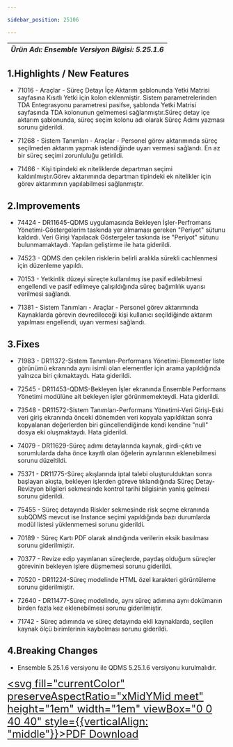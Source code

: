 ```yaml
---

sidebar_position: 25106

---
```

| ***Ürün Adı: Ensemble   Versiyon Bilgisi: 5.25.1.6*** |
|-----------------------------------------------|

## 1.Highlights / New Features

- 71016 - Araçlar - Süreç Detayı İçe Aktarım şablonunda Yetki Matrisi sayfasına Kısıtlı Yetki için kolon eklenmiştir. Sistem parametrelerinden TDA Entegrasyonu parametresi pasifse, şablonda Yetki Matrisi sayfasında TDA kolonunun gelmemesi sağlanmıştır.Süreç detay içe aktarım şablonunda, süreç seçim kolonu adı olarak Süreç Adımı yazması sorunu giderildi.

- 71268 - Sistem Tanımları - Araçlar - Personel görev aktarımında süreç seçilmeden aktarım yapmak istendiğinde uyarı vermesi sağlandı. En az bir süreç seçimi zorunluluğu getirildi.

- 71466 - Kişi tipindeki ek niteliklerde departman seçimi kaldırılmıştır.Görev aktarımında departman tipindeki ek nitelikler için görev aktarımının yapılabilmesi sağlanmıştır.

## 2.Improvements

- 74424 - DR11645-QDMS uygulamasında Bekleyen İşler-Perfromans Yönetimi-Göstergelerim taskında yer almaması gereken "Periyot" sütunu kaldırdı. Veri Girişi Yapılacak Göstergeler taskında ise "Periyot" sütunu bulunmamaktaydı. Yapılan geliştirme ile hata giderildi.

- 74523 - QDMS den çekilen risklerin belirli aralıkla sürekli cachlenmesi için düzenleme yapıldı.

- 70153 - Yetkinlik düzeyi süreçte kullanılmış ise pasif edilebilmesi engellendi ve pasif edilmeye çalışıldığında süreç bağımlılık uyarısı verilmesi sağlandı.
 
- 71381 - Sistem Tanımları - Araçlar - Personel görev aktarımında Kaynaklarda görevin devredileceği kişi kullanıcı seçildiğinde aktarım yapılması engellendi, uyarı vermesi sağlandı.

## 3.Fixes

- 71983 - DR11372-Sistem Tanımları-Performans Yönetimi-Elementler liste görünümü ekranında aynı isimli olan elementler için arama yapıldığında yalnızca biri çıkmaktaydı. Hata giderildi.
 
- 72545 - DR11453-QDMS-Bekleyen İşler ekranında Ensemble Performans Yönetimi modülüne ait bekleyen işler görünmemekteydi. Hata giderildi.
 
- 73548 - DR11572-Sistem Tanımları-Performans Yönetimi-Veri Girişi-Eski veri giriş ekranında önceki dönemden veri kopyala yapıldıktan sonra kopyalanan değerlerden biri güncellendiğinde kendi kendine "null" dosya eki oluşmaktaydı. Hata giderildi.
 
- 74079 - DR11629-Süreç adımı detaylarında kaynak, girdi-çıktı ve sorumlularda daha önce kayıtlı olan öğelerin aynılarının eklenebilmesi sorunu düzeltildi.
 
- 75371 - DR11775-Süreç akışlarında iptal talebi oluşturulduktan sonra başlayan akışta, bekleyen işlerden göreve tıklandığında Süreç Detay-Revizyon bilgileri sekmesinde kontrol tarihi bilgisinin yanlış gelmesi sorunu giderildi.
 
- 75455 - Süreç detayında Riskler sekmesinde risk seçme ekranında subQDMS mevcut ise Instance seçimi yapıldığında bazı durumlarda modül listesi yüklenmemesi sorunu giderildi.
 
- 70189 - Süreç Kartı PDF olarak alındığında verilerin eksik basılması sorunu giderilmiştir.
 
- 70377 - Revize edip yayınlanan süreçlerde, paydaş olduğum süreçler görevinin bekleyen işlere düşmemesi sorunu giderildi.
 
- 70520 - DR11224-Süreç modelinde HTML özel karakteri görüntüleme sorunu giderilmiştir.
 
- 72640 - DR11477-Süreç modelinde, aynı süreç adımına aynı dokümanın birden fazla kez eklenebilmesi sorunu giderilmiştir.
 
- 71742 - Süreç adımında ve süreç detayında ekli kaynaklarda, seçilen kaynak ölçü birimlerinin kaybolması sorunu giderildi.

## 4.Breaking Changes

- Ensemble 5.25.1.6 versiyonu ile QDMS 5.25.1.6 versiyonu kurulmalıdır.



<font size="5"><a href="https://portal.synergynow.io/#/_redirect/oAs5c9Sf3mgdxQ62abHV7u"  target="_blank"><svg fill="currentColor" preserveAspectRatio="xMidYMid meet" height="1em" width="1em" viewBox="0 0 40 40" style={{verticalAlign: "middle"}}><g><path d="m35.8 8.5q0.6 0.6 1 1.7t0.5 1.9v25.8q0 0.8-0.6 1.5t-1.6 0.6h-30q-0.9 0-1.5-0.6t-0.6-1.5v-35.8q0-0.8 0.6-1.5t1.5-0.6h20q0.9 0 2 0.4t1.7 1.1z m-9.9-5.5v8.4h8.4q-0.3-0.6-0.5-0.9l-7-7q-0.3-0.2-0.9-0.5z m8.5 34.1v-22.8h-9.3q-0.9 0-1.5-0.6t-0.6-1.6v-9.2h-17.1v34.2h28.5z m-11.4-13.2q0.7 0.6 1.8 1.3 1.3-0.2 2.6-0.2 3.3 0 4 1.1 0.4 0.5 0 1.2 0 0 0 0l0 0v0.1q-0.2 0.8-1.6 0.8-1.1 0-2.6-0.4t-2.9-1.2q-4.9 0.5-8.7 1.8-3.4 5.9-5.4 5.9-0.4 0-0.7-0.2l-0.5-0.2q0-0.1-0.1-0.2-0.3-0.2-0.2-0.8 0.2-0.8 1.3-2t2.9-2.1q0.3-0.2 0.5 0.1 0.1 0 0.1 0.1 1.1-1.9 2.4-4.4 1.5-3.1 2.3-5.9-0.5-1.8-0.7-3.5t0.2-2.9q0.2-0.9 0.9-0.9h0.5q0.5 0 0.8 0.4 0.4 0.4 0.2 1.5-0.1 0.1-0.1 0.2 0 0 0 0.1v0.7q0 2.8-0.3 4.3 1.2 3.7 3.3 5.3z m-12.9 9.2q1.2-0.6 3.1-3.5-1.2 0.8-2 1.8t-1.1 1.7z m8.9-20.6q-0.4 1-0.1 3 0.1-0.2 0.2-1 0-0.1 0.1-0.9 0.1-0.1 0.1-0.2 0-0.1 0-0.1t0 0 0 0q0-0.5-0.3-0.8 0 0 0 0v0z m-2.8 14.8q3-1.2 6.4-1.8-0.1 0-0.3-0.2t-0.4-0.3q-1.7-1.5-2.8-4-0.6 2-1.9 4.4-0.7 1.3-1 1.9z m14.4-0.4q-0.5-0.5-3.1-0.5 1.7 0.6 2.8 0.6 0.3 0 0.4 0 0 0-0.1-0.1z"></path></g></svg>PDF Download</a></font>